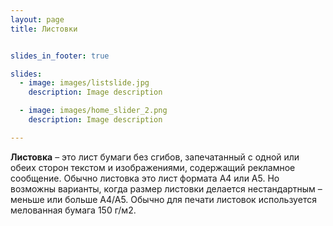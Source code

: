 ```yaml
---
layout: page
title: Листовки


slides_in_footer: true

slides:
  - image: images/listslide.jpg
    description: Image description

  - image: images/home_slider_2.png
    description: Image description

---
```




  **Листовка** – это лист бумаги без сгибов, запечатанный с одной или обеих сторон текстом и изображениями, содержащий рекламное сообщение. Обычно листовка это лист формата А4 или А5. Но возможны варианты, когда размер листовки делается нестандартным – меньше или больше А4/А5. Обычно для печати листовок используется мелованная бумага 150 г/м2.
